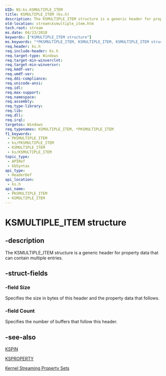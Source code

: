 ```yaml
---
UID: NS:ks.KSMULTIPLE_ITEM
title: KSMULTIPLE_ITEM (ks.h)
description: The KSMULTIPLE_ITEM structure is a generic header for property data that can contain multiple entries.
old-location: stream\ksmultiple_item.htm
tech.root: stream
ms.date: 04/23/2018
keywords: ["KSMULTIPLE_ITEM structure"]
ms.keywords: "*PKSMULTIPLE_ITEM, KSMULTIPLE_ITEM, KSMULTIPLE_ITEM structure [Streaming Media Devices], PKSMULTIPLE_ITEM, PKSMULTIPLE_ITEM structure pointer [Streaming Media Devices], ks-struct_65ad7181-a002-4f51-8215-c82e7a1ee07c.xml, ks/KSMULTIPLE_ITEM, ks/PKSMULTIPLE_ITEM, stream.ksmultiple_item"
req.header: ks.h
req.include-header: Ks.h
req.target-type: Windows
req.target-min-winverclnt: 
req.target-min-winversvr: 
req.kmdf-ver: 
req.umdf-ver: 
req.ddi-compliance: 
req.unicode-ansi: 
req.idl: 
req.max-support: 
req.namespace: 
req.assembly: 
req.type-library: 
req.lib: 
req.dll: 
req.irql: 
targetos: Windows
req.typenames: KSMULTIPLE_ITEM, *PKSMULTIPLE_ITEM
f1_keywords:
 - PKSMULTIPLE_ITEM
 - ks/PKSMULTIPLE_ITEM
 - KSMULTIPLE_ITEM
 - ks/KSMULTIPLE_ITEM
topic_type:
 - APIRef
 - kbSyntax
api_type:
 - HeaderDef
api_location:
 - ks.h
api_name:
 - PKSMULTIPLE_ITEM
 - KSMULTIPLE_ITEM
---
```


# KSMULTIPLE_ITEM structure


## -description

The KSMULTIPLE_ITEM structure is a generic header for property data that can contain multiple entries.

## -struct-fields

### -field Size

Specifies the size in bytes of this header and the property data that follows.

### -field Count

Specifies the number of buffers that follow this header.

## -see-also

<a href="/windows-hardware/drivers/ddi/ks/ns-ks-_kspin">KSPIN</a>



<a href="/windows-hardware/drivers/stream/ksproperty-structure">KSPROPERTY</a>



<a href="/windows-hardware/drivers/stream/avstream-property-sets">Kernel Streaming Property Sets</a>

